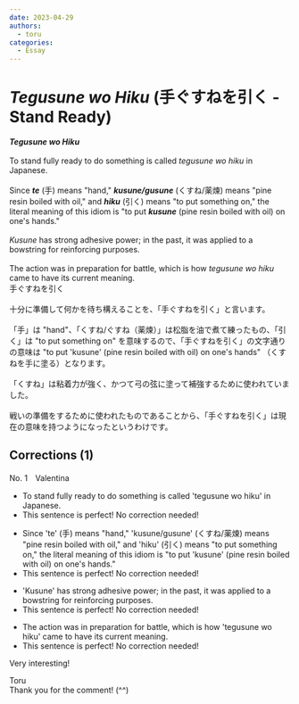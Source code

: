 ```yaml
---
date: 2023-04-29
authors:
  - toru
categories:
  - Essay
---
```


<h1 id="subject_show"><strong><em>Tegusune wo Hiku</strong></em> (手ぐすねを引く - Stand Ready)</h1>
<div class="date" hidden>Apr 29, 2023 08:15</div>
<div id="post"><div id="body_show_ori">
<strong><em>Tegusune wo Hiku</strong></em><br/><br/>To stand fully ready to do something is called <em>tegusune wo hiku</em> in Japanese.<br/><br/>Since <strong><em>te</em></strong> (手) means "hand," <strong><em>kusune/gusune</em></strong> (くすね/薬煉) means "pine resin boiled with oil," and <strong><em>hiku</em></strong> (引く) means "to put something on," the literal meaning of this idiom is "to put <strong><em>kusune</em></strong> (pine resin boiled with oil) on one's hands."<br/><br/><em>Kusune</em> has strong adhesive power; in the past, it was applied to a bowstring for reinforcing purposes.<br/><br/>The action was in preparation for battle, which is how <em>tegusune wo hiku</em> came to have its current meaning.
</div></div>

<!-- more -->

<div id="post_ja"><div id="body_show_mo">
手ぐすねを引く<br/><br/>十分に準備して何かを待ち構えることを、「手ぐすねを引く」と言います。<br/><br/>「手」は "hand"、「くすね/ぐすね（薬煉）」は松脂を油で煮て練ったもの、「引く」は "to put something on" を意味するので、「手ぐすねを引く」の文字通りの意味は "to put 'kusune' (pine resin boiled with oil) on one's hands" （くすねを手に塗る）となります。<br/><br/>「くすね」は粘着力が強く、かつて弓の弦に塗って補強するために使われていました。<br/><br/>戦いの準備をするために使われたものであることから、「手ぐすねを引く」は現在の意味を持つようになったというわけです。
</div></div>

## Corrections (1)
<div id="block"><div class="first_name"> No. 1　<span class="just_name">Valentina</span></div><div id="block2">
<ul class="correction_field">
<li class="incorrect">To stand fully ready to do something is called 'tegusune wo hiku' in Japanese.</li>
<li class="corrected perfect">This sentence is perfect! No correction needed!</li>
</ul>
<ul class="correction_field">
<li class="incorrect">Since 'te' (手) means "hand," 'kusune/gusune' (くすね/薬煉) means "pine resin boiled with oil," and 'hiku' (引く) means "to put something on," the literal meaning of this idiom is "to put 'kusune' (pine resin boiled with oil) on one's hands."</li>
<li class="corrected perfect">This sentence is perfect! No correction needed!</li>
</ul>
<ul class="correction_field">
<li class="incorrect">'Kusune' has strong adhesive power; in the past, it was applied to a bowstring for reinforcing purposes.</li>
<li class="corrected perfect">This sentence is perfect! No correction needed!</li>
</ul>
<ul class="correction_field">
<li class="incorrect">The action was in preparation for battle, which is how 'tegusune wo hiku' came to have its current meaning.</li>
<li class="corrected perfect">This sentence is perfect! No correction needed!</li>
</ul>
<p class="comment_small">
 Very interesting!
</p>

</div><div class="name"><span class="just_name">Toru</span><br>
Thank you for the comment! (^^)
</div>
</div>

